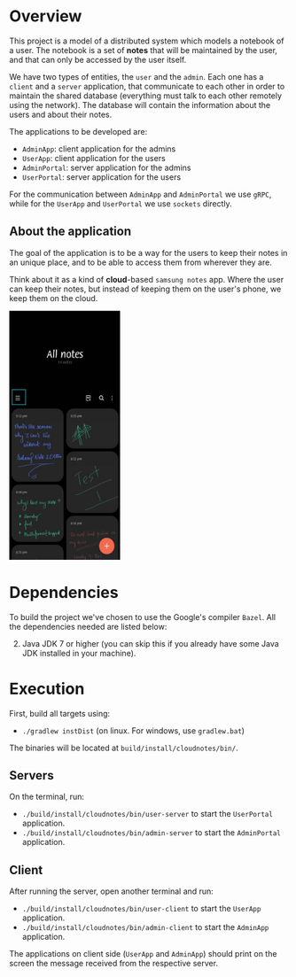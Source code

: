# Overview

This project is a model of a distributed system which models a notebook of a user. The notebook is a set of **notes** that will be maintained by the user, and that can only be accessed by the user itself.

We have two types of entities, the `user` and the `admin`. Each one has a `client` and a `server` application, that communicate to each other in order to maintain the shared database (everything must talk to each other remotely using the network). The database will contain the information about the users and about their notes.

The applications to be developed are:
- `AdminApp`: client application for the admins
- `UserApp`: client application for the users
- `AdminPortal`: server application for the admins
- `UserPortal`: server application for the users

For the communication between `AdminApp` and `AdminPortal` we use `gRPC`, while for the `UserApp` and `UserPortal` we use `sockets` directly.

## About the application

The goal of the application is to be a way for the users to keep their notes in an unique place, and to be able to access them from wherever they are.

Think about it as a kind of **cloud**-based `samsung notes` app. Where the user can keep their notes, but instead of keeping them on the user's phone, we keep them on the cloud.

<img src="images/snotes.png" alt="Example of a notes app" width="200" height="450"/>

# Dependencies

To build the project we've chosen to use the Google's compiler `Bazel`. All the dependencies needed are listed below:

2. Java JDK 7 or higher (you can skip this if you already have some Java JDK installed in your machine).

# Execution

First, build all targets using:

- `./gradlew instDist` (on linux. For windows, use `gradlew.bat`)

The binaries will be located at `build/install/cloudnotes/bin/`.

## Servers
On the terminal, run:
- `./build/install/cloudnotes/bin/user-server` to start the `UserPortal` application.
- `./build/install/cloudnotes/bin/admin-server` to start the `AdminPortal` application.

## Client
After running the server, open another terminal and run:
- `./build/install/cloudnotes/bin/user-client` to start the `UserApp` application.
- `./build/install/cloudnotes/bin/admin-client` to start the `AdminApp` application.

The applications on client side (`UserApp` and `AdminApp`) should print on the screen the message received from the respective server.
